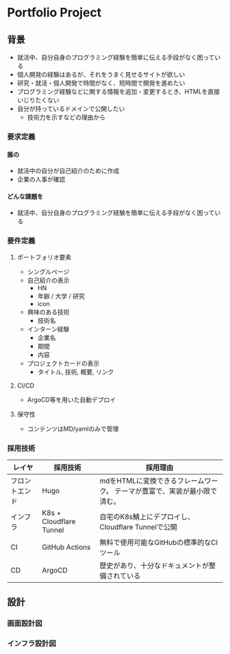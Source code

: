 # Portfolio Project

## 背景

- 就活中、自分自身のプログラミング経験を簡単に伝える手段がなく困っている
- 個人開発の経験はあるが、それをうまく見せるサイトが欲しい
- 研究・就活・個人開発で時間がなく、短時間で開発を進めたい
- プログラミング経験などに関する情報を追加・変更するとき、HTMLを直接いじりたくない
- 自分が持っているドメインで公開したい
  - 技術力を示すなどの理由から  

### 要求定義

#### 誰の

- 就活中の自分が自己紹介のために作成
- 企業の人事が確認

#### どんな課題を

- 就活中、自分自身のプログラミング経験を簡単に伝える手段がなく困っている

### 要件定義

1. ポートフォリオ要素  
   - シングルページ
   - 自己紹介の表示
      - HN
      - 年齢 / 大学 / 研究
      - icon
   - 興味のある技術
      - 技術名
   - インターン経験
      - 企業名
      - 期間
      - 内容
   - プロジェクトカードの表示
      - タイトル, 技術, 概要, リンク

2. CI/CD
   - ArgoCD等を用いた自動デプロイ

3. 保守性
   - コンテンツはMD/yamlのみで管理

### 採用技術

| レイヤ | 採用技術 | 採用理由 |
|--------|----------|----------|
| フロントエンド | Hugo | mdをHTMLに変換できるフレームワーク。 テーマが豊富で、実装が最小限で済む。 |
| インフラ | K8s + Cloudflare Tunnel | 自宅のK8s鯖上にデプロイし、Cloudflare Tunnelで公開 |
| CI | GitHub Actions | 無料で使用可能なGitHubの標準的なCIツール |
| CD | ArgoCD | 歴史があり、十分なドキュメントが整備されている |

## 設計

### 画面設計図

### インフラ設計図
